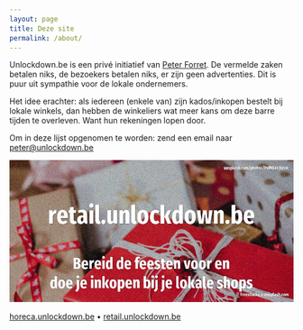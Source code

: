 ```yaml
---
layout: page
title: Deze site
permalink: /about/
---
```



Unlockdown.be is een privé initiatief van [Peter Forret](https://blog.forret.com). De vermelde zaken betalen niks, de bezoekers betalen niks, er zijn geen advertenties. Dit is puur uit sympathie voor de lokale ondernemers.

Het idee erachter: als iedereen (enkele van) zijn kados/inkopen bestelt bij lokale winkels, dan hebben de winkeliers wat meer kans om deze barre tijden te overleven. Want hun rekeningen lopen door.

Om in deze lijst opgenomen te worden: zend een email naar [peter@unlockdown.be](mailto:peter@unlockdown.be)

![unlockdown](/assets/social.jpg)

[horeca.unlockdown.be](https://horeca.unlockdown.be/) &bull;
[retail.unlockdown.be](https://retail.unlockdown.be/)
